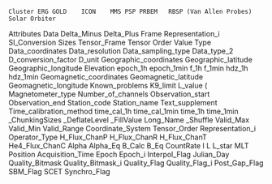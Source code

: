 	Cluster	ERG	GOLD	ICON	MMS	PSP	PRBEM	RBSP (Van Allen Probes) 	Solar Orbiter
Attributes	Data
Delta_Minus
Delta_Plus
Frame
Representation_i
SI_Conversion
Sizes 
Tensor_Frame
Tensor Order
Value Type  	Data_coordinates
Data_resolution
Data_sampling_type
Data_type_2
D_conversion_factor
D_unit
Geographic_coordinates 
Geographic_latitude 
Geographic_longitude 
Elevation 
epoch_1h
epoch_1min
f_1h
f_1min
hdz_1h
hdz_1min
Geomagnetic_coordinates 
Geomagnetic_latitude 
Geomagnetic_longitude 
Known_problems 
K9_limit
L_value (
Magnetometer_type 
Number_of_channels 
Observation_start 
Observation_end 
Station_code
Station_name
Text_supplement
Time_calibration_method
time_cal_1h
time_cal_1min 
time_1h 
time_1min		_ChunkingSizes
_DeflateLevel
_FillValue
Long_Name
_Shuffle
Valid_Max
Valid_Min
Valid_Range
	Coordinate_System
Tensor_Order
Representation_i
Operator_Type 	H_Flux_ChanP
H_Flux_ChanR
H_Flux_ChanT
He4_Flux_ChanC
	Alpha
Alpha_Eq
B_Calc
B_Eq
CountRate
I
L
L_star
MLT
Position
		Acquisition_Time
Epoch
Epoch_i
Interpol_Flag
Julian_Day
Quality_Bitmask
Quality_Bitmask_i
Quality_Flag
Quality_Flag_i
Post_Gap_Flag
SBM_Flag
SCET
Synchro_Flag
									
									
									
									
									
